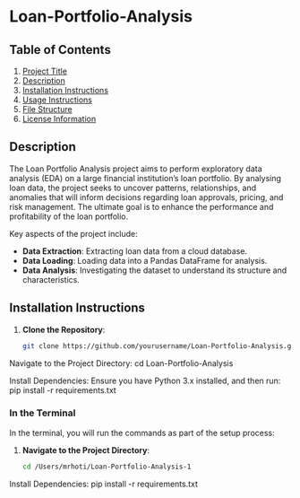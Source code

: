 # Loan-Portfolio-Analysis
## Table of Contents

1. [Project Title](#project-title)
2. [Description](#description)
3. [Installation Instructions](#installation-instructions)
4. [Usage Instructions](#usage-instructions)
5. [File Structure](#file-structure)
6. [License Information](#license-information)
## Description

The Loan Portfolio Analysis project aims to perform exploratory data analysis (EDA) on a large financial institution’s loan portfolio. By analysing loan data, the project seeks to uncover patterns, relationships, and anomalies that will inform decisions regarding loan approvals, pricing, and risk management. The ultimate goal is to enhance the performance and profitability of the loan portfolio.

Key aspects of the project include:

- **Data Extraction**: Extracting loan data from a cloud database.
- **Data Loading**: Loading data into a Pandas DataFrame for analysis.
- **Data Analysis**: Investigating the dataset to understand its structure and characteristics.
## Installation Instructions

1. **Clone the Repository**: 
   ```bash
   git clone https://github.com/yourusername/Loan-Portfolio-Analysis.git
   
Navigate to the Project Directory:
cd Loan-Portfolio-Analysis

Install Dependencies: Ensure you have Python 3.x installed, and then run:
pip install -r requirements.txt


### **In the Terminal**

In the terminal, you will run the commands as part of the setup process:

1. **Navigate to the Project Directory**:
   ```bash
   cd /Users/mrhoti/Loan-Portfolio-Analysis-1

Install Dependencies:
pip install -r requirements.txt

